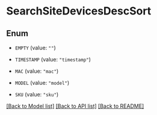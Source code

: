# SearchSiteDevicesDescSort

## Enum


* `EMPTY` (value: `""`)

* `TIMESTAMP` (value: `"timestamp"`)

* `MAC` (value: `"mac"`)

* `MODEL` (value: `"model"`)

* `SKU` (value: `"sku"`)


[[Back to Model list]](../README.md#documentation-for-models) [[Back to API list]](../README.md#documentation-for-api-endpoints) [[Back to README]](../README.md)


